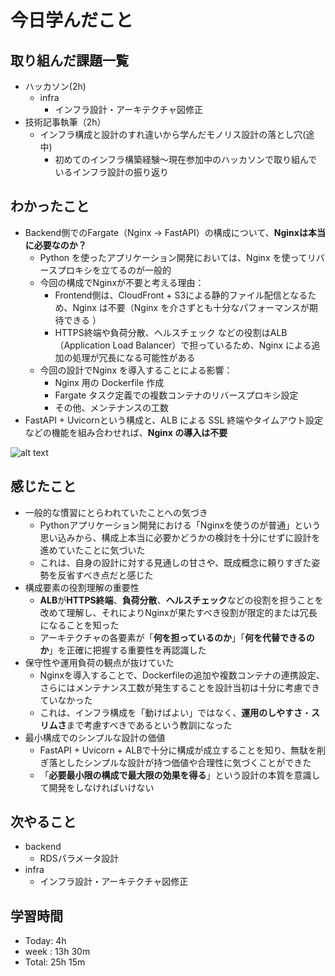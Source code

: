 # 今日学んだこと

## 取り組んだ課題一覧
- ハッカソン(2h)
    - infra
         -  インフラ設計・アーキテクチャ図修正
- 技術記事執筆（2h）
    - インフラ構成と設計のすれ違いから学んだモノリス設計の落とし穴(途中) 
         - 初めてのインフラ構築経験～現在参加中のハッカソンで取り組んでいるインフラ設計の振り返り

## わかったこと
- Backend側でのFargate（Nginx → FastAPI）の構成について、**Nginxは本当に必要なのか？** 
    - Python を使ったアプリケーション開発においては、Nginx を使ってリバースプロキシを立てるのが一般的
    - 今回の構成でNginxが不要と考える理由：
         - Frontend側は、CloudFront + S3による静的ファイル配信となるため、Nginx は不要（Nginx を介さずとも十分なパフォーマンスが期待できる ）
         - HTTPS終端や負荷分散、ヘルスチェック などの役割はALB（Application Load Balancer）で担っているため、Nginx による追加の処理が冗長になる可能性がある
    - 今回の設計でNginx を導入することによる影響：
         - Nginx 用の Dockerfile 作成
         - Fargate タスク定義での複数コンテナのリバースプロキシ設定
         - その他、メンテナンスの工数
- FastAPI + Uvicornという構成と、ALB による SSL 終端やタイムアウト設定などの機能を組み合わせれば、**Nginx の導入は不要**

![alt text](/img/20250424.png)

## 感じたこと
- 一般的な慣習にとらわれていたことへの気づき
    - Pythonアプリケーション開発における「Nginxを使うのが普通」という思い込みから、構成上本当に必要かどうかの検討を十分にせずに設計を進めていたことに気づいた
    - これは、自身の設計に対する見通しの甘さや、既成概念に頼りすぎた姿勢を反省すべき点だと感じた
- 構成要素の役割理解の重要性
    - **ALB**が**HTTPS終端**、**負荷分散**、**ヘルスチェック**などの役割を担うことを改めて理解し、それによりNginxが果たすべき役割が限定的または冗長になることを知った
    - アーキテクチャの各要素が「**何を担っているのか**」「**何を代替できるのか**」を正確に把握する重要性を再認識した
- 保守性や運用負荷の観点が抜けていた
    - Nginxを導入することで、Dockerfileの追加や複数コンテナの連携設定、さらにはメンテナンス工数が発生することを設計当初は十分に考慮できていなかった
    - これは、インフラ構成を「動けばよい」ではなく、**運用のしやすさ**・**スリムさ**まで考慮すべきであるという教訓になった
- 最小構成でのシンプルな設計の価値
    - FastAPI + Uvicorn + ALBで十分に構成が成立することを知り、無駄を削ぎ落としたシンプルな設計が持つ価値や合理性に気づくことができた
    - 「**必要最小限の構成で最大限の効果を得る**」という設計の本質を意識して開発をしなければいけない

## 次やること
- backend
    - RDSパラメータ設計
- infra
    - インフラ設計・アーキテクチャ図修正

## 学習時間
- Today: 4h
- week : 13h 30m
- Total: 25h 15m